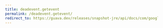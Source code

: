 ```yaml
---
title: deadevent.getevent
permalink: /deadevent.getevent/
redirect_to: https://guava.dev/releases/snapshot-jre/api/docs/com/google/common/eventbus/DeadEvent.html#getEvent--
---
```


